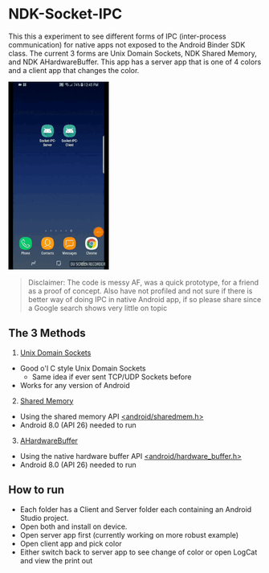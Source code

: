 # NDK-Socket-IPC

This this a experiment to see different forms of IPC (inter-process communication) for native apps not exposed to the Android Binder SDK class. The current 3 forms are Unix Domain Sockets, NDK Shared Memory, and NDK AHardwareBuffer. This app has a server app that is one of 4 colors and a client app that changes the color.

![Demo gif](demo.gif)

> Disclaimer: The code is messy AF, was a quick prototype, for a friend as a proof of concept. Also have not profiled and not sure if there is better way of doing IPC in native Android app, if so please share since a Google search shows very little on topic

## The 3 Methods

1. [Unix Domain Sockets](Unix_Sockets)
  - Good o'l C style Unix Domain Sockets
	- Same idea if ever sent TCP/UDP Sockets before
  - Works for any version of Android
2. [Shared Memory](Shared_Memory)
  - Using the shared memory API [<android/sharedmem.h>](https://developer.android.com/ndk/reference/group/memory)
  - Android 8.0 (API 26) needed to run
3. [AHardwareBuffer](AHardwareBuffer)
  - Using the native hardware buffer API [<android/hardware_buffer.h>](https://developer.android.com/ndk/reference/group/native-activity)
  - Android 8.0 (API 26) needed to run

## How to run

- Each folder has a Client and Server folder each containing an Android Studio project.
- Open both and install on device.
- Open server app first (currently working on more robust example)
- Open client app and pick color
- Either switch back to server app to see change of color or open LogCat and view the print out
